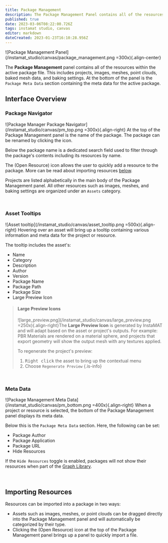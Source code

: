 ```yaml
---
title: Package Management
description: The Package Management Panel contains all of the resources within the active package file. This includes projects, images, meshes, point clouds, baked mesh data, and baking settings.
published: true
date: 2023-03-06T08:22:00.726Z
tags: instamat studio, canvas
editor: markdown
dateCreated: 2023-01-23T16:10:28.956Z
---
```


![Package Management Panel](/instamat_studio/canvas/package_management.png =300x){.align-center}

The **Package Management** panel contains all of the resources within the active package file. This includes projects, images, meshes, point clouds, baked mesh data, and baking settings. At the bottom of the panel is the `Package Meta Data` section containing the meta data for the active package.

## Interface Overview

### Package Navigator

![Package Manager Package Navigator](/instamat_studio/canvas/pm_top.png =300x){.align-right} At the top of the Package Management panel is the name of the package. The package can be renamed by clicking the <i class="fa-regular fa-pencil"></i> icon.

Below the package name is a dedicated search field used to filter through the package's contents including its resources by name.

The <i class="fa-regular fa-file-import"></i> (Open Resource) icon allows the user to quickly add a resource to the package. More can be read about importing resources <a href="#importing-resources">below</a>.

Projects are listed alphabetically in the main body of the Package Management panel. All other resources such as images, meshes, and baking settings are organized under an `Assets` category.

<br style="clear: right;"/>

### Asset Tooltips

![Asset tooltip](/instamat_studio/canvas/asset_tooltip.png =500x){.align-right} Hovering over an asset will bring up a tooltip containing various information and meta data for the project or resource.

The tooltip includes the asset's:

- Name
- Category
- Description
- Author
- Version
- Package Name
- Package Path
- Package Size
- Large Preview Icon

> #### Large Preview Icons
> ![large_preview.png](/instamat_studio/canvas/large_preview.png =250x){.align-right}The **Large Preview Icon** is generated by InstaMAT and will adapt based on the asset or project's outputs. For example: PBR Materials are rendered on a material sphere, and projects that export geometry will show the output mesh with any textures applied.
>
> To regenerate the project's preview:
>
> 1. <kbd>Right click</kbd> the asset to bring up the contextual menu
> 2. Choose `Regenerate Preview`
{.is-info}
<br style ="clear: right;"/>

### Meta Data

![Package Management Meta Data](/instamat_studio/canvas/pm_bottom.png =400x){.align-right} When a project or resource is selected, the bottom of the Package Management panel displays its meta data.

Below this is the `Package Meta Data` section. Here, the following can be set:

- Package Author
- Package Application
- Package URL
- Hide Resources

If the `Hide Resources` toggle is enabled, packages will not show their resources when part of the [Graph Library](/Products/InstaMAT_Studio/Canvas/Canvas_Interface/Graph_Library).

<br style="clear: right;"/>

## Importing Resources

Resources can be imported into a package in two ways:

- Assets such as images, meshes, or point clouds can be dragged directly into the Package Management panel and will automatically be categorized by their type.
- Clicking the <i class="fa-regular fa-file-import"></i> (Open Resource) icon at the top of the Package Management panel brings up a panel to quickly import a file.